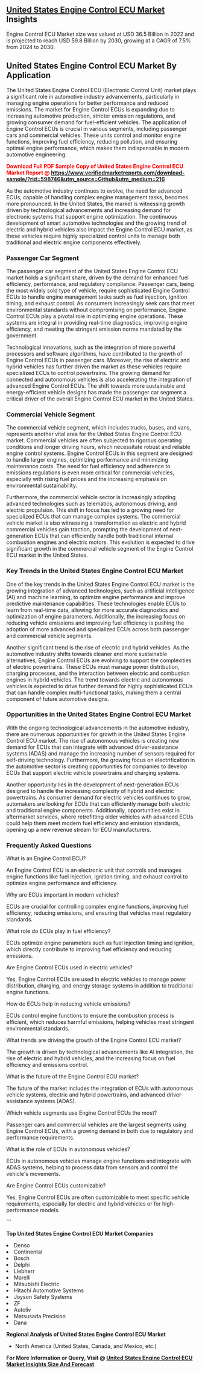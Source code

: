 <h2><a href="https://www.verifiedmarketreports.com/download-sample/?rid=598746&amp;utm_source=Github&amp;utm_medium=216" target="_blank">United States Engine Control ECU Market</a> Insights</h2><p>Engine Control ECU Market size was valued at USD 36.5 Billion in 2022 and is projected to reach USD 59.8 Billion by 2030, growing at a CAGR of 7.5% from 2024 to 2030.</p><p><h2>United States Engine Control ECU Market By Application</h2><p>The United States Engine Control ECU (Electronic Control Unit) market plays a significant role in automotive industry advancements, particularly in managing engine operations for better performance and reduced emissions. The market for Engine Control ECUs is expanding due to increasing automotive production, stricter emission regulations, and growing consumer demand for fuel-efficient vehicles. The application of Engine Control ECUs is crucial in various segments, including passenger cars and commercial vehicles. These units control and monitor engine functions, improving fuel efficiency, reducing pollution, and ensuring optimal engine performance, which makes them indispensable in modern automotive engineering.</p><p><strong><p><span class=""><span style="color: #ff0000;"><strong>Download Full PDF Sample Copy of United States Engine Control ECU Market Report</strong> @ </span><a href="https://www.verifiedmarketreports.com/download-sample/?rid=598746&amp;utm_source=Github&amp;utm_medium=216" target="_blank">https://www.verifiedmarketreports.com/download-sample/?rid=598746&amp;utm_source=Github&amp;utm_medium=216</a></span></p></strong></p><p>As the automotive industry continues to evolve, the need for advanced ECUs, capable of handling complex engine management tasks, becomes more pronounced. In the United States, the market is witnessing growth driven by technological advancements and increasing demand for electronic systems that support engine optimization. The continuous development of smart automotive technologies and the growing trend of electric and hybrid vehicles also impact the Engine Control ECU market, as these vehicles require highly specialized control units to manage both traditional and electric engine components effectively.</p><h3>Passenger Car Segment</h3><p>The passenger car segment of the United States Engine Control ECU market holds a significant share, driven by the demand for enhanced fuel efficiency, performance, and regulatory compliance. Passenger cars, being the most widely sold type of vehicle, require sophisticated Engine Control ECUs to handle engine management tasks such as fuel injection, ignition timing, and exhaust control. As consumers increasingly seek cars that meet environmental standards without compromising on performance, Engine Control ECUs play a pivotal role in optimizing engine operations. These systems are integral in providing real-time diagnostics, improving engine efficiency, and meeting the stringent emission norms mandated by the government.</p><p>Technological innovations, such as the integration of more powerful processors and software algorithms, have contributed to the growth of Engine Control ECUs in passenger cars. Moreover, the rise of electric and hybrid vehicles has further driven the market as these vehicles require specialized ECUs to control powertrains. The growing demand for connected and autonomous vehicles is also accelerating the integration of advanced Engine Control ECUs. The shift towards more sustainable and energy-efficient vehicle designs has made the passenger car segment a critical driver of the overall Engine Control ECU market in the United States.</p><h3>Commercial Vehicle Segment</h3><p>The commercial vehicle segment, which includes trucks, buses, and vans, represents another vital area for the United States Engine Control ECU market. Commercial vehicles are often subjected to rigorous operating conditions and longer driving hours, which necessitate robust and reliable engine control systems. Engine Control ECUs in this segment are designed to handle larger engines, optimizing performance and minimizing maintenance costs. The need for fuel efficiency and adherence to emissions regulations is even more critical for commercial vehicles, especially with rising fuel prices and the increasing emphasis on environmental sustainability.</p><p>Furthermore, the commercial vehicle sector is increasingly adopting advanced technologies such as telematics, autonomous driving, and electric propulsion. This shift in focus has led to a growing need for specialized ECUs that can manage complex systems. The commercial vehicle market is also witnessing a transformation as electric and hybrid commercial vehicles gain traction, prompting the development of next-generation ECUs that can efficiently handle both traditional internal combustion engines and electric motors. This evolution is expected to drive significant growth in the commercial vehicle segment of the Engine Control ECU market in the United States.</p><h3>Key Trends in the United States Engine Control ECU Market</h3><p>One of the key trends in the United States Engine Control ECU market is the growing integration of advanced technologies, such as artificial intelligence (AI) and machine learning, to optimize engine performance and improve predictive maintenance capabilities. These technologies enable ECUs to learn from real-time data, allowing for more accurate diagnostics and optimization of engine parameters. Additionally, the increasing focus on reducing vehicle emissions and improving fuel efficiency is pushing the adoption of more advanced and specialized ECUs across both passenger and commercial vehicle segments.</p><p>Another significant trend is the rise of electric and hybrid vehicles. As the automotive industry shifts towards cleaner and more sustainable alternatives, Engine Control ECUs are evolving to support the complexities of electric powertrains. These ECUs must manage power distribution, charging processes, and the interaction between electric and combustion engines in hybrid vehicles. The trend towards electric and autonomous vehicles is expected to drive further demand for highly sophisticated ECUs that can handle complex multi-functional tasks, making them a central component of future automotive designs.</p><h3>Opportunities in the United States Engine Control ECU Market</h3><p>With the ongoing technological advancements in the automotive industry, there are numerous opportunities for growth in the United States Engine Control ECU market. The rise of autonomous vehicles is creating new demand for ECUs that can integrate with advanced driver-assistance systems (ADAS) and manage the increasing number of sensors required for self-driving technology. Furthermore, the growing focus on electrification in the automotive sector is creating opportunities for companies to develop ECUs that support electric vehicle powertrains and charging systems.</p><p>Another opportunity lies in the development of next-generation ECUs designed to handle the increasing complexity of hybrid and electric powertrains. As consumer demand for electric vehicles continues to grow, automakers are looking for ECUs that can efficiently manage both electric and traditional engine components. Additionally, opportunities exist in aftermarket services, where retrofitting older vehicles with advanced ECUs could help them meet modern fuel efficiency and emission standards, opening up a new revenue stream for ECU manufacturers.</p><h3>Frequently Asked Questions</h3><p>What is an Engine Control ECU?</p><p>An Engine Control ECU is an electronic unit that controls and manages engine functions like fuel injection, ignition timing, and exhaust control to optimize engine performance and efficiency.</p><p>Why are ECUs important in modern vehicles?</p><p>ECUs are crucial for controlling complex engine functions, improving fuel efficiency, reducing emissions, and ensuring that vehicles meet regulatory standards.</p><p>What role do ECUs play in fuel efficiency?</p><p>ECUs optimize engine parameters such as fuel injection timing and ignition, which directly contribute to improving fuel efficiency and reducing emissions.</p><p>Are Engine Control ECUs used in electric vehicles?</p><p>Yes, Engine Control ECUs are used in electric vehicles to manage power distribution, charging, and energy storage systems in addition to traditional engine functions.</p><p>How do ECUs help in reducing vehicle emissions?</p><p>ECUs control engine functions to ensure the combustion process is efficient, which reduces harmful emissions, helping vehicles meet stringent environmental standards.</p><p>What trends are driving the growth of the Engine Control ECU market?</p><p>The growth is driven by technological advancements like AI integration, the rise of electric and hybrid vehicles, and the increasing focus on fuel efficiency and emissions control.</p><p>What is the future of the Engine Control ECU market?</p><p>The future of the market includes the integration of ECUs with autonomous vehicle systems, electric and hybrid powertrains, and advanced driver-assistance systems (ADAS).</p><p>Which vehicle segments use Engine Control ECUs the most?</p><p>Passenger cars and commercial vehicles are the largest segments using Engine Control ECUs, with a growing demand in both due to regulatory and performance requirements.</p><p>What is the role of ECUs in autonomous vehicles?</p><p>ECUs in autonomous vehicles manage engine functions and integrate with ADAS systems, helping to process data from sensors and control the vehicle's movements.</p><p>Are Engine Control ECUs customizable?</p><p>Yes, Engine Control ECUs are often customizable to meet specific vehicle requirements, especially for electric and hybrid vehicles or for high-performance models.</p>```</p><p><strong>Top United States Engine Control ECU Market Companies</strong></p><div data-test-id=""><p><li>Denso</li><li> Continental</li><li> Bosch</li><li> Delphi</li><li> Liebherr</li><li> Marelli</li><li> Mitsubishi Electric</li><li> Hitachi Automotive Systems</li><li> Joyson Safety Systems</li><li> ZF</li><li> Autoliv</li><li> Matsusada Precision</li><li> Dana</li></p><div><strong>Regional Analysis of&nbsp;United States Engine Control ECU Market</strong></div><ul><li dir="ltr"><p dir="ltr">North America&nbsp;(United States, Canada, and Mexico, etc.)</p></li></ul><p><strong>For More Information or Query, Visit @&nbsp;</strong><strong><a href="https://www.verifiedmarketreports.com/product/engine-control-ecu-market/?utm_source=Github&amp;utm_medium=216" target="_blank">United States Engine Control ECU Market Insights Size And Forecast</a></strong></p></div>
